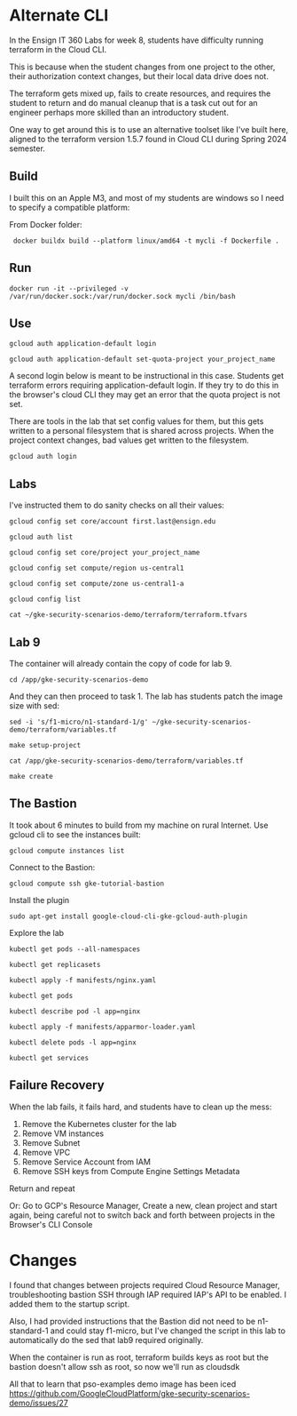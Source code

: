 # Alternate CLI

In the Ensign IT 360 Labs for week 8, students have difficulty running terraform in the Cloud CLI.

This is because when the student changes from one project to the other, their authorization context changes, but their local data drive does not. 

The terraform gets mixed up, fails to create resources, and requires the student to return and do manual cleanup that is a task cut out for an engineer perhaps more skilled than an introductory student.

One way to get around this is to use an alternative toolset like I've built here, aligned to the terraform version 1.5.7 found in Cloud CLI during Spring 2024 semester.

## Build

I built this on an Apple M3, and most of my students are windows so I need to specify a compatible platform:

From Docker folder:

```
 docker buildx build --platform linux/amd64 -t mycli -f Dockerfile .
```

## Run

```
docker run -it --privileged -v /var/run/docker.sock:/var/run/docker.sock mycli /bin/bash
```

## Use
```
gcloud auth application-default login
```
```
gcloud auth application-default set-quota-project your_project_name
```

A second login below is meant to be instructional in this case. Students get terraform errors requiring application-default login.
If they try to do this in the browser's cloud CLI they may get an error that the quota project is not set. 

There are tools in the lab that set config values for them, but this gets written to a personal filesystem that is shared across projects. When the project context changes, bad values get written to the filesystem.  

```
gcloud auth login
```
 
## Labs
I've instructed them to do sanity checks on all their values:

```
gcloud config set core/account first.last@ensign.edu
```
```
gcloud auth list
```
```
gcloud config set core/project your_project_name
```
```
gcloud config set compute/region us-central1
```
```
gcloud config set compute/zone us-central1-a
```
```
gcloud config list
```
```
cat ~/gke-security-scenarios-demo/terraform/terraform.tfvars
```

## Lab 9

The container will already contain the copy of code for lab 9. 

```
cd /app/gke-security-scenarios-demo
```

And they can then proceed to task 1. The lab has students patch the image size with sed:

```
sed -i 's/f1-micro/n1-standard-1/g' ~/gke-security-scenarios-demo/terraform/variables.tf
```
```
make setup-project
```
```
cat /app/gke-security-scenarios-demo/terraform/variables.tf
```

```
make create
```

## The Bastion

It took about 6 minutes to build from my machine on rural Internet. 
Use gcloud cli to see the instances built:

```
gcloud compute instances list
```

Connect to the Bastion:

```
gcloud compute ssh gke-tutorial-bastion
```

Install the plugin

```
sudo apt-get install google-cloud-cli-gke-gcloud-auth-plugin 
```

Explore the lab
```
kubectl get pods --all-namespaces
```
```
kubectl get replicasets 
```
```
kubectl apply -f manifests/nginx.yaml
```
```
kubectl get pods
```
```
kubectl describe pod -l app=nginx
```
```
kubectl apply -f manifests/apparmor-loader.yaml
```
```
kubectl delete pods -l app=nginx
```
```
kubectl get services
```
## Failure Recovery

When the lab fails, it fails hard, and students have to clean up the mess:

1) Remove the Kubernetes cluster for the lab
2) Remove VM instances
3) Remove Subnet
4) Remove VPC
5) Remove Service Account from IAM
6) Remove SSH keys from Compute Engine Settings Metadata

Return and repeat 

Or:
Go to GCP's Resource Manager, Create a new, clean project and start again, being careful not to switch back and forth between projects in the Browser's CLI Console 


# Changes
I found that changes between projects required Cloud Resource Manager, troubleshooting bastion SSH through IAP required IAP's API to be enabled. I added them to the startup script. 

Also, I had provided instructions that the Bastion did not need to be n1-standard-1 and could stay f1-micro, but I've changed the script in this lab to automatically do the sed that lab9 required originally.

When the container is run as root, terraform builds keys as root but the bastion doesn't allow ssh as root, so now we'll run as cloudsdk

All that to learn that pso-examples demo image has been iced 
https://github.com/GoogleCloudPlatform/gke-security-scenarios-demo/issues/27
